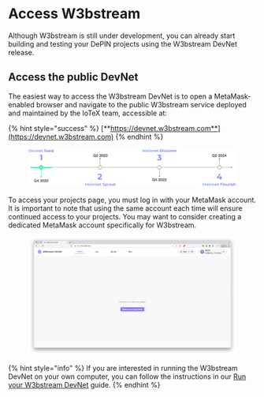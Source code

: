 # Access W3bstream

Although W3bstream is still under development, you can already start building and testing your DePIN projects using the W3bstream DevNet release.&#x20;

## Access the public DevNet

The easiest way to access the W3bstream DevNet is to open a MetaMask-enabled browser and navigate to the public W3bstream service deployed and maintained by the IoTeX team, accessible at:

{% hint style="success" %}
[**https://devnet.w3bstream.com**](https://devnet.w3bstream.com)
{% endhint %}

<figure><img src="../.gitbook/assets/image (2) (2).png" alt=""><figcaption></figcaption></figure>

To access your projects page, you must log in with your MetaMask account. It is important to note that using the same account each time will ensure continued access to your projects. You may want to consider creating a dedicated MetaMask account specifically for W3bstream.

<figure><img src="../.gitbook/assets/image (5).png" alt=""><figcaption></figcaption></figure>

{% hint style="info" %}
If you are interested in running the W3bstream DevNet on your own computer, you can follow the instructions in our [Run your W3bstream DevNet](../additional-resources/run-w3bstream-locally.md) guide.
{% endhint %}
